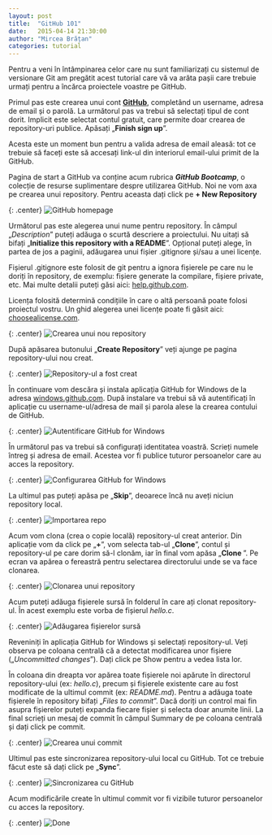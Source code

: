 ```yaml
---
layout: post
title:  "GitHub 101"
date:   2015-04-14 21:30:00
author: "Mircea Brățan"
categories: tutorial
---
```


Pentru a veni în întâmpinarea celor care nu sunt familiarizați cu sistemul de versionare Git am pregătit acest tutorial care vă va arăta pașii care trebuie urmați pentru a încărca proiectele voastre pe GitHub.

<!-- more -->

Primul pas este crearea unui cont [**GitHub**](https://github.com/), completând un username, adresa de email și o parolă. La următorul pas va trebui să selectați tipul de cont dorit. Implicit este selectat contul gratuit, care permite doar crearea de repository-uri publice. Apăsați „**Finish sign up**”.

Acesta este un moment bun pentru a valida adresa de email aleasă: tot ce trebuie să faceți este să accesați link-ul din interiorul email-ului primit de la GitHub.

Pagina de start a GitHub va conține acum rubrica ***GitHub Bootcamp***, o colecție de resurse suplimentare despre utilizarea GitHub. Noi ne vom axa pe crearea unui repository. Pentru aceasta dați click pe **+ New Repository**

{: .center}
![GitHub homepage](/assets/images/github-101/01-dashboard.png)



Următorul pas este alegerea unui nume pentru repository. În câmpul „*Description*” puteți adăuga o scurtă descriere a proiectului. Nu uitați să bifați „**Initialize this repository with a README**”. Opțional puteți alege, în partea de jos a paginii, adăugarea unui fișier .gitignore și/sau a unei licențe.

Fișierul .gitignore este folosit de git pentru a ignora fișierele pe care nu le doriți în repository, de exemplu: fișiere generate la compilare, fișiere private, etc. Mai multe detalii puteți găsi aici: [help.github.com](https://help.github.com/articles/ignoring-files/).

Licența folosită determină condițiile în care o altă persoană poate folosi proiectul vostru. Un ghid alegerea unei licențe poate fi găsit aici: [choosealicense.com](http://choosealicense.com/).

{: .center}
![Crearea unui nou repository](/assets/images/github-101/02-new-repo.png)



După apăsarea butonului „**Create Repository**” veți ajunge pe pagina repository-ului nou creat.

{: .center}
![Repository-ul a fost creat](/assets/images/github-101/03-repo-created.png)



În continuare vom descăra și instala aplicația GitHub for Windows de la adresa [windows.github.com](https://windows.github.com/). După instalare va trebui să vă autentificați în aplicație cu username-ul/adresa de mail și parola alese la crearea contului de GitHub.

{: .center}
![Autentificare GitHub for Windows](/assets/images/github-101/04-github-setup.png)



În următorul pas va trebui să configurați identitatea voastră. Scrieți numele întreg și adresa de email. Acestea vor fi publice tuturor persoanelor care au acces la repository.

{: .center}
![Configurarea GitHub for Windows](/assets/images/github-101/05-github-setup-2.png)



La ultimul pas puteți apăsa pe „**Skip**”, deoarece încă nu aveți niciun repository local.

{: .center}
![Importarea repo](/assets/images/github-101/06-github-setup-3.png)



Acum vom clona (crea o copie locală) repository-ul creat anterior. Din aplicație vom da click pe „**+**”, vom selecta tab-ul „**Clone**”, contul și repository-ul pe care dorim să-l clonăm, iar în final vom apăsa „**Clone <repo-name>**”. Pe ecran va apărea o fereastră pentru selectarea directorului unde se va face clonarea.

{: .center}
![Clonarea unui repository](/assets/images/github-101/07-github-clone.png)



Acum puteți adăuga fișierele sursă în folderul în care ați clonat repository-ul. În acest exemplu este vorba de fișierul *hello.c*.

{: .center}
![Adăugarea fișierelor sursă](/assets/images/github-101/08-add-source-files.png)



Reveniniți în aplicația GitHub for Windows și selectați repository-ul. Veți observa pe coloana centrală că a detectat modificarea unor fișiere („*Uncommitted changes*”). Dați click pe Show pentru a vedea lista lor.

În coloana din dreapta vor apărea toate fișierele noi apărute în directorul repository-ului (ex: *hello.c*), precum și fișierele existente care au fost modificate de la ultimul commit (ex: *README.md*). Pentru a adăuga toate fișierele în repository bifați „*Files to commit*”. Dacă doriți un control mai fin asupra fișierelor puteți expanda fiecare fișier și selecta doar anumite linii. La final scrieți un mesaj de commit în câmpul Summary de pe coloana centrală și dați click pe commit.

{: .center}
![Crearea unui commit](/assets/images/github-101/09-commit.png)



Ultimul pas este sincronizarea repository-ului local cu GitHub. Tot ce trebuie făcut este să dați click pe „**Sync**”.

{: .center}
![Sincronizarea cu GitHub](/assets/images/github-101/10-push.png)



Acum modificările create în ultimul commit vor fi vizibile tuturor persoanelor cu acces la repository.

{: .center}
![Done](/assets/images/github-101/11-done.png)
